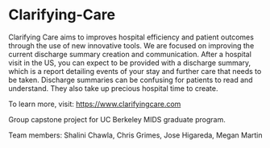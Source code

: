 # Clarifying-Care
Clarifying Care aims to improves hospital efficiency and patient outcomes through the use of new innovative tools. We are focused on improving the current discharge summary creation and communication.
After a hospital visit in the US, you can expect to be provided with a discharge summary, which is a report detailing events of your stay and further care that needs to be taken. Discharge summaries can be confusing for patients to read and understand. They also take up precious hospital time to create. 

To learn more, visit:
https://www.clarifyingcare.com

Group capstone project for UC Berkeley MIDS graduate program. 

Team members: Shalini Chawla, Chris Grimes, Jose Higareda, Megan Martin
